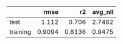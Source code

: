 |          |   rmse |     r2 |   avg_nll |
|:---------|-------:|-------:|----------:|
| test     | 1.112  | 0.706  |    2.7482 |
| training | 0.9094 | 0.8136 |    0.9475 |